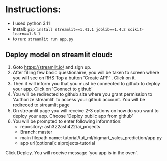 # Instructions:
- I used python 3.11
- install: `pip install streamlit==1.41.1 joblib==1.4.2 scikit-learn==1.6.1`
- to run: `streamlit run app.py`

## Deploy model on streamlit cloud:
1. Goto https://streamlit.io/ and sign up.
2. After filling few basic questionairre, you will be taken to screen where you will see on RHS Top a button 'Create APP' . Click on it.
3. Then it will inform you that you must be connected to github to deploy your app. Click on 'Connect to github'
4. You will be redirected to github site where you grant permission to 'Authorize streamlit' to access your github account. You will be redireced to streamlit page
5. On streamlit page you will receive 2-3 options on how do you want to deploy your app. Choose 'Deploy public app from github'
6. You will be prompted to enter following information:
   - repository: ash322ash422/ai_projects
   - Branch: master
   - main filepath name: tutorial/tut_ml/bigmart_sales_prediction/app.py
   - app url(optional): aiprojects-tutorial 

Click Deploy. You will receive message 'you app is in the oven'.